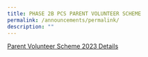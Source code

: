 ```yaml
---
title: PHASE 2B PCS PARENT VOLUNTEER SCHEME
permalink: /announcements/permalink/
description: ""
---
```

[Parent Volunteer Scheme 2023 Details](/files/Poi%20Ching%20School%20Parent%20Volunteer%20Scheme%202023%20Details.pdf)